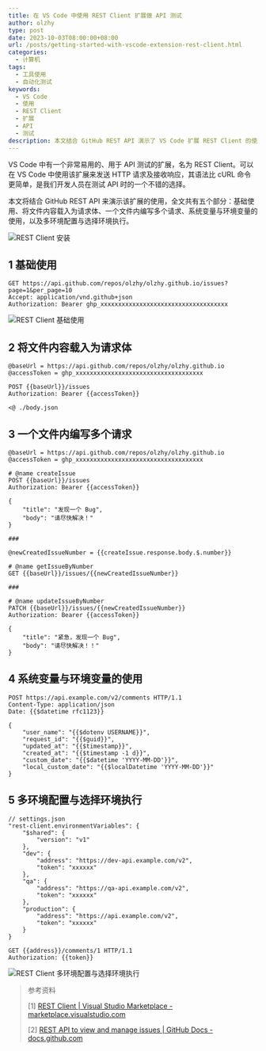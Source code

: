 ```yaml
---
title: 在 VS Code 中使用 REST Client 扩展做 API 测试
author: olzhy
type: post
date: 2023-10-03T08:00:00+08:00
url: /posts/getting-started-with-vscode-extension-rest-client.html
categories:
  - 计算机
tags:
  - 工具使用
  - 自动化测试
keywords:
  - VS Code
  - 使用
  - REST Client
  - 扩展
  - API
  - 测试
description: 本文结合 GitHub REST API 演示了 VS Code 扩展 REST Client 的使用，全文共有五个部分：基础使用、将文件内容载入为请求体、一个文件内编写多个请求、系统变量与环境变量的使用，以及多环境配置与选择环境执行。
---
```


VS Code 中有一个非常易用的、用于 API 测试的扩展，名为 REST Client。可以在 VS Code 中使用该扩展来发送 HTTP 请求及接收响应，其语法比 cURL 命令更简单，是我们开发人员在测试 API 时的一个不错的选择。

本文将结合 GitHub REST API 来演示该扩展的使用，全文共有五个部分：基础使用、将文件内容载入为请求体、一个文件内编写多个请求、系统变量与环境变量的使用，以及多环境配置与选择环境执行。

![REST Client 安装](https://olzhy.github.io/static/images/uploads/2023/10/vscode-extension-rest-client-installation.png#center)

## 1 基础使用

```text
GET https://api.github.com/repos/olzhy/olzhy.github.io/issues?page=1&per_page=10
Accept: application/vnd.github+json
Authorization: Bearer ghp_xxxxxxxxxxxxxxxxxxxxxxxxxxxxxxxxxxxx
```

![REST Client 基础使用](https://olzhy.github.io/static/images/uploads/2023/10/vscode-extension-rest-client-basic-usage.png#center)

## 2 将文件内容载入为请求体

```text
@baseUrl = https://api.github.com/repos/olzhy/olzhy.github.io
@accessToken = ghp_xxxxxxxxxxxxxxxxxxxxxxxxxxxxxxxxxxxx

POST {{baseUrl}}/issues
Authorization: Bearer {{accessToken}}

<@ ./body.json
```

## 3 一个文件内编写多个请求

```text
@baseUrl = https://api.github.com/repos/olzhy/olzhy.github.io
@accessToken = ghp_xxxxxxxxxxxxxxxxxxxxxxxxxxxxxxxxxxxx

# @name createIssue
POST {{baseUrl}}/issues
Authorization: Bearer {{accessToken}}

{
    "title": "发现一个 Bug",
    "body": "请尽快解决！"
}

###

@newCreatedIssueNumber = {{createIssue.response.body.$.number}}

# @name getIssueByNumber
GET {{baseUrl}}/issues/{{newCreatedIssueNumber}}

###

# @name updateIssueByNumber
PATCH {{baseUrl}}/issues/{{newCreatedIssueNumber}}
Authorization: Bearer {{accessToken}}

{
    "title": "紧急，发现一个 Bug",
    "body": "请尽快解决！！"
}
```

## 4 系统变量与环境变量的使用

```text
POST https://api.example.com/v2/comments HTTP/1.1
Content-Type: application/json
Date: {{$datetime rfc1123}}

{
    "user_name": "{{$dotenv USERNAME}}",
    "request_id": "{{$guid}}",
    "updated_at": "{{$timestamp}}",
    "created_at": "{{$timestamp -1 d}}",
    "custom_date": "{{$datetime 'YYYY-MM-DD'}}",
    "local_custom_date": "{{$localDatetime 'YYYY-MM-DD'}}"
}
```

## 5 多环境配置与选择环境执行

```text
// settings.json
"rest-client.environmentVariables": {
    "$shared": {
        "version": "v1"
    },
    "dev": {
        "address": "https://dev-api.example.com/v2",
        "token": "xxxxxx"
    },
    "qa": {
        "address": "https://qa-api.example.com/v2",
        "token": "xxxxxx"
    },
    "production": {
        "address": "https://api.example.com/v2",
        "token": "xxxxxx"
    }
}
```

```text
GET {{address}}/comments/1 HTTP/1.1
Authorization: {{token}}
```

![REST Client 多环境配置与选择环境执行](https://olzhy.github.io/static/images/uploads/2023/10/vscode-extension-rest-client-multiple-environments.png#center)

> 参考资料
>
> [1] [REST Client | Visual Studio Marketplace - marketplace.visualstudio.com](https://marketplace.visualstudio.com/items?itemName=humao.rest-client)
>
> [2] [REST API to view and manage issues | GitHub Docs - docs.github.com](https://docs.github.com/en/rest/issues?apiVersion=2022-11-28)
